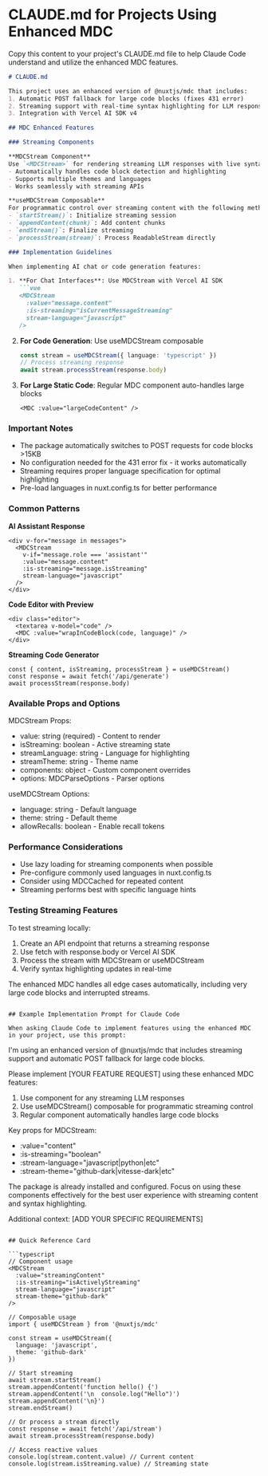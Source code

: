 # CLAUDE.md for Projects Using Enhanced MDC

Copy this content to your project's CLAUDE.md file to help Claude Code understand and utilize the enhanced MDC features.

```markdown
# CLAUDE.md

This project uses an enhanced version of @nuxtjs/mdc that includes:
1. Automatic POST fallback for large code blocks (fixes 431 error)
2. Streaming support with real-time syntax highlighting for LLM responses
3. Integration with Vercel AI SDK v4

## MDC Enhanced Features

### Streaming Components

**MDCStream Component**
Use `<MDCStream>` for rendering streaming LLM responses with live syntax highlighting:
- Automatically handles code block detection and highlighting
- Supports multiple themes and languages
- Works seamlessly with streaming APIs

**useMDCStream Composable**
For programmatic control over streaming content with the following methods:
- `startStream()`: Initialize streaming session
- `appendContent(chunk)`: Add content chunks
- `endStream()`: Finalize streaming
- `processStream(stream)`: Process ReadableStream directly

### Implementation Guidelines

When implementing AI chat or code generation features:

1. **For Chat Interfaces**: Use MDCStream with Vercel AI SDK
   ```vue
   <MDCStream 
     :value="message.content"
     :is-streaming="isCurrentMessageStreaming"
     stream-language="javascript"
   />
   ```

2. **For Code Generation**: Use useMDCStream composable
   ```typescript
   const stream = useMDCStream({ language: 'typescript' })
   // Process streaming response
   await stream.processStream(response.body)
   ```

3. **For Large Static Code**: Regular MDC component auto-handles large blocks
   ```vue
   <MDC :value="largeCodeContent" />
   ```

### Important Notes

- The package automatically switches to POST requests for code blocks >15KB
- No configuration needed for the 431 error fix - it works automatically
- Streaming requires proper language specification for optimal highlighting
- Pre-load languages in nuxt.config.ts for better performance

### Common Patterns

**AI Assistant Response**
```vue
<div v-for="message in messages">
  <MDCStream 
    v-if="message.role === 'assistant'"
    :value="message.content"
    :is-streaming="message.isStreaming"
    stream-language="javascript"
  />
</div>
```

**Code Editor with Preview**
```vue
<div class="editor">
  <textarea v-model="code" />
  <MDC :value="wrapInCodeBlock(code, language)" />
</div>
```

**Streaming Code Generator**
```vue
const { content, isStreaming, processStream } = useMDCStream()
const response = await fetch('/api/generate')
await processStream(response.body)
```

### Available Props and Options

MDCStream Props:
- value: string (required) - Content to render
- isStreaming: boolean - Active streaming state
- streamLanguage: string - Language for highlighting
- streamTheme: string - Theme name
- components: object - Custom component overrides
- options: MDCParseOptions - Parser options

useMDCStream Options:
- language: string - Default language
- theme: string - Default theme  
- allowRecalls: boolean - Enable recall tokens

### Performance Considerations

- Use lazy loading for streaming components when possible
- Pre-configure commonly used languages in nuxt.config.ts
- Consider using MDCCached for repeated content
- Streaming performs best with specific language hints

### Testing Streaming Features

To test streaming locally:
1. Create an API endpoint that returns a streaming response
2. Use fetch with response.body or Vercel AI SDK
3. Process the stream with MDCStream or useMDCStream
4. Verify syntax highlighting updates in real-time

The enhanced MDC handles all edge cases automatically, including very large code blocks and interrupted streams.
```

## Example Implementation Prompt for Claude Code

When asking Claude Code to implement features using the enhanced MDC in your project, use this prompt:

```
I'm using an enhanced version of @nuxtjs/mdc that includes streaming support and automatic POST fallback for large code blocks. 

Please implement [YOUR FEATURE REQUEST] using these enhanced MDC features:

1. Use <MDCStream> component for any streaming LLM responses
2. Use useMDCStream() composable for programmatic streaming control  
3. Regular <MDC> component automatically handles large code blocks

Key props for MDCStream:
- :value="content"
- :is-streaming="boolean"
- :stream-language="javascript|python|etc"
- :stream-theme="github-dark|vitesse-dark|etc"

The package is already installed and configured. Focus on using these components effectively for the best user experience with streaming content and syntax highlighting.

Additional context: [ADD YOUR SPECIFIC REQUIREMENTS]
```

## Quick Reference Card

```typescript
// Component usage
<MDCStream 
  :value="streamingContent"
  :is-streaming="isActivelyStreaming"
  stream-language="javascript"
  stream-theme="github-dark"
/>

// Composable usage
import { useMDCStream } from '@nuxtjs/mdc'

const stream = useMDCStream({
  language: 'javascript',
  theme: 'github-dark'
})

// Start streaming
await stream.startStream()
stream.appendContent('function hello() {')
stream.appendContent('\n  console.log("Hello")')
stream.appendContent('\n}')
stream.endStream()

// Or process a stream directly
const response = await fetch('/api/stream')
await stream.processStream(response.body)

// Access reactive values
console.log(stream.content.value) // Current content
console.log(stream.isStreaming.value) // Streaming state
```